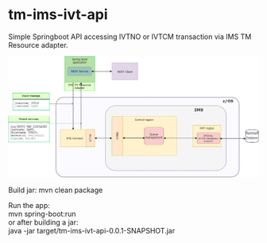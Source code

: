 # tm-ims-ivt-api
Simple Springboot API accessing IVTNO or IVTCM transaction via IMS TM Resource adapter.


![springboot_app_ivtno.png](springboot_app_ivtno.png?raw=true)

Build jar:
mvn clean package

Run the app:  
mvn spring-boot:run  
or after building a jar:  
java -jar target/tm-ims-ivt-api-0.0.1-SNAPSHOT.jar  
